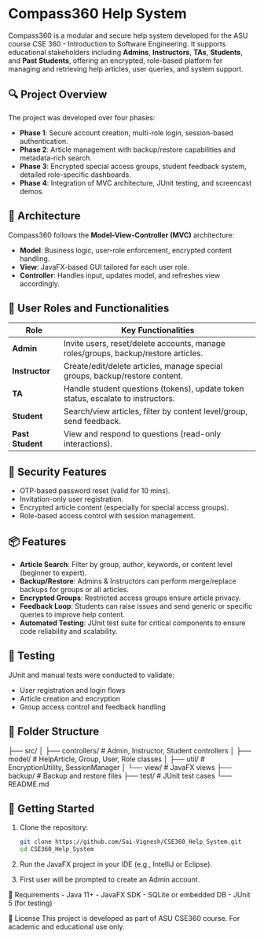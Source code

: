 # Compass360 Help System

Compass360 is a modular and secure help system developed for the ASU course CSE 360 - Introduction to Software Engineering. It supports educational stakeholders including **Admins**, **Instructors**, **TAs**, **Students**, and **Past Students**, offering an encrypted, role-based platform for managing and retrieving help articles, user queries, and system support.

## 🔍 Project Overview

The project was developed over four phases:

- **Phase 1**: Secure account creation, multi-role login, session-based authentication.
- **Phase 2**: Article management with backup/restore capabilities and metadata-rich search.
- **Phase 3**: Encrypted special access groups, student feedback system, detailed role-specific dashboards.
- **Phase 4**: Integration of MVC architecture, JUnit testing, and screencast demos.

## 🧱 Architecture

Compass360 follows the **Model-View-Controller (MVC)** architecture:

- **Model**: Business logic, user-role enforcement, encrypted content handling.
- **View**: JavaFX-based GUI tailored for each user role.
- **Controller**: Handles input, updates model, and refreshes view accordingly.

## 👥 User Roles and Functionalities

| Role             | Key Functionalities                                                                  |
|------------------|--------------------------------------------------------------------------------------|
| **Admin**        | Invite users, reset/delete accounts, manage roles/groups, backup/restore articles.   |
| **Instructor**   | Create/edit/delete articles, manage special groups, backup/restore content.          |
| **TA**           | Handle student questions (tokens), update token status, escalate to instructors.     |
| **Student**      | Search/view articles, filter by content level/group, send feedback.                  |
| **Past Student** | View and respond to questions (read-only interactions).                              |

## 🔐 Security Features

- OTP-based password reset (valid for 10 mins).
- Invitation-only user registration.
- Encrypted article content (especially for special access groups).
- Role-based access control with session management.

## 📦 Features

- **Article Search**: Filter by group, author, keywords, or content level (beginner to expert).
- **Backup/Restore**: Admins & Instructors can perform merge/replace backups for groups or all articles.
- **Encrypted Groups**: Restricted access groups ensure article privacy.
- **Feedback Loop**: Students can raise issues and send generic or specific queries to improve help content.
- **Automated Testing**: JUnit test suite for critical components to ensure code reliability and scalability.

## 🧪 Testing

JUnit and manual tests were conducted to validate:
- User registration and login flows
- Article creation and encryption
- Group access control and feedback handling

## 📁 Folder Structure
├── src/ │ ├── controllers/ # Admin, Instructor, Student controllers │ ├── model/ # HelpArticle, Group, User, Role classes │ ├── util/ # EncryptionUtility, SessionManager │ └── view/ # JavaFX views ├── backup/ # Backup and restore files ├── test/ # JUnit test cases └── README.md


## 🚀 Getting Started

1. Clone the repository:
   ```bash
   git clone https://github.com/Sai-Vignesh/CSE360_Help_System.git
   cd CSE360_Help_System

2. Run the JavaFX project in your IDE (e.g., IntelliJ or Eclipse).

3. First user will be prompted to create an Admin account.

📌 Requirements
    - Java 11+
    - JavaFX SDK
    - SQLite or embedded DB
    - JUnit 5 (for testing)

📄 License
This project is developed as part of ASU CSE360 course. For academic and educational use only.


